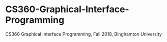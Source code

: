 # CS360-Graphical-Interface-Programming
CS360 Graphical Interface Programming, Fall 2018, Binghamton University
